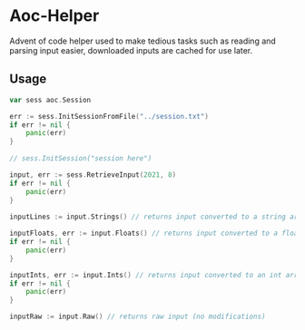# Aoc-Helper
Advent of code helper used to make tedious tasks such as reading and parsing input easier, downloaded inputs are cached for use later.

## Usage

```go
var sess aoc.Session

err := sess.InitSessionFromFile("../session.txt")
if err != nil {
    panic(err)
}
	
// sess.InitSession("session here")

input, err := sess.RetrieveInput(2021, 8)
if err != nil {
    panic(err)
}
	
inputLines := input.Strings() // returns input converted to a string array

inputFloats, err := input.Floats() // returns input converted to a float array
if err != nil {
    panic(err)
}

inputInts, err := input.Ints() // returns input converted to an int array
if err != nil {
    panic(err)
}

inputRaw := input.Raw() // returns raw input (no modifications)
```

